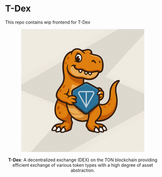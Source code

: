 # T-Dex

This repo contains wip frontend for T-Dex

<div align="center">

<img src="./src/assets/t-rex.png" alt="Tyrannosaurus rex holding TON logo" width="400" height="400" />

**T-Dex**: A decentralized exchange (DEX) on the TON blockchain providing<br>efficient exchange of various token types with a high degree of asset abstraction.

</div>
